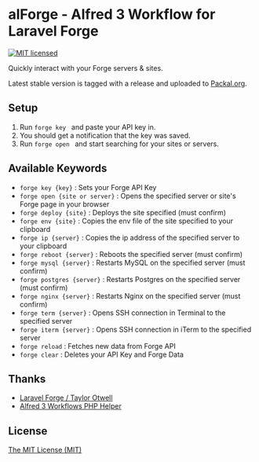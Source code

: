 # alForge - Alfred 3 Workflow for Laravel Forge
[![MIT licensed](https://img.shields.io/badge/license-MIT-blue.svg)](./LICENSE)

Quickly interact with your Forge servers & sites.

Latest stable version is tagged with a release and uploaded to [Packal.org](http://www.packal.org/workflow/alforge).

## Setup

1. Run `forge key ` and paste your API key in.
2. You should get a notification that the key was saved.
3. Run `forge open ` and start searching for your sites or servers.

## Available Keywords
- `forge key {key}` : Sets your Forge API Key
- `forge open {site or server}` : Opens the specified server or site's Forge page in your browser
- `forge deploy {site}` : Deploys the site specified (must confirm)
- `forge env {site}` : Copies the env file of the site specified to your clipboard
- `forge ip {server}` : Copies the ip address of the specified server to your clipboard
- `forge reboot {server}` : Reboots the specified server (must confirm)
- `forge mysql {server}` : Restarts MySQL on the specified server (must confirm)
- `forge postgres {server}` : Restarts Postgres on the specified server (must confirm)
- `forge nginx {server}` : Restarts Nginx on the specified server (must confirm)
- `forge term {server}` : Opens SSH connection in Terminal to the specified server
- `forge iterm {server}` : Opens SSH connection in iTerm to the specified server
- `forge reload` : Fetches new data from Forge API
- `forge clear` : Deletes your API Key and Forge Data

## Thanks
- [Laravel Forge / Taylor Otwell](https://forge.laravel.com)
- [Alfred 3 Workflows PHP Helper](https://github.com/joetannenbaum/alfred-workflow)

## License
[The MIT License (MIT)](LICENSE)
